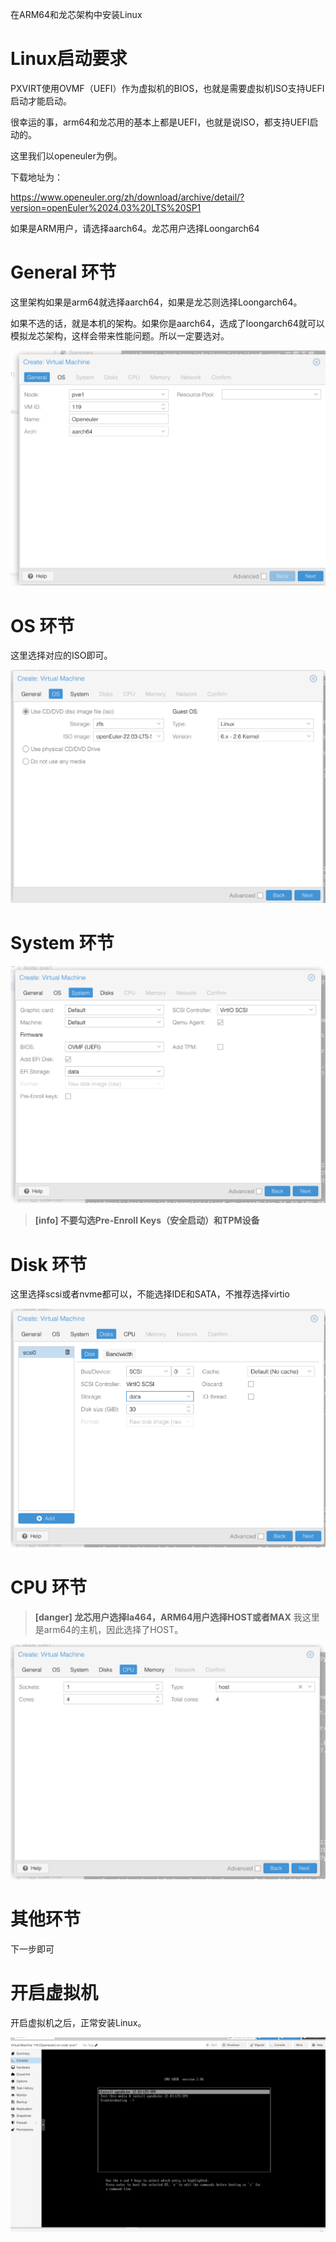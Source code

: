 在ARM64和龙芯架构中安装Linux

# Linux启动要求

PXVIRT使用OVMF（UEFI）作为虚拟机的BIOS，也就是需要虚拟机ISO支持UEFI启动才能启动。

很幸运的事，arm64和龙芯用的基本上都是UEFI，也就是说ISO，都支持UEFI启动的。

这里我们以openeuler为例。

下载地址为：

https://www.openeuler.org/zh/download/archive/detail/?version=openEuler%2024.03%20LTS%20SP1

如果是ARM用户，请选择aarch64。龙芯用户选择Loongarch64

# General 环节

这里架构如果是arm64就选择aarch64，如果是龙芯则选择Loongarch64。

如果不选的话，就是本机的架构。如果你是aarch64，选成了loongarch64就可以模拟龙芯架构，这样会带来性能问题。所以一定要选对。

![alt text](/img/linux1.png#pic_center)

# OS 环节

这里选择对应的ISO即可。

![alt text](/img/linux2.png#pic_center)

# System 环节

![alt text](/img/linux3.png#pic_center)

>**[info] 不要勾选Pre-Enroll Keys（安全启动）和TPM设备**

# Disk 环节

这里选择scsi或者nvme都可以，不能选择IDE和SATA，不推荐选择virtio

![alt text](/img/linux4.png#pic_center)

# CPU 环节

>**[danger] 龙芯用户选择la464，ARM64用户选择HOST或者MAX**
>我这里是arm64的主机，因此选择了HOST。

![alt text](/img/linux5.png#pic_center)

# 其他环节

下一步即可

# 开启虚拟机

开启虚拟机之后，正常安装Linux。

![alt text](/img/linux6.png#pic_center)